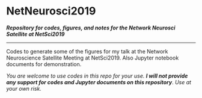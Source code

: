 # NetNeurosci2019
***Repository for codes, figures, and notes for the Network Neurosci Satellite at NetSci2019***

***
Codes to generate some of the figures for my talk at the Network Neuroscience Satellite Meeting at NetSci2019. Also Jupyter notebook documents for demonstration.

*You are welcome to use codes in this repo for your use.* ***I will not provide any support for codes and Jupyter documents on this repository***. *Use at your own risk.*

